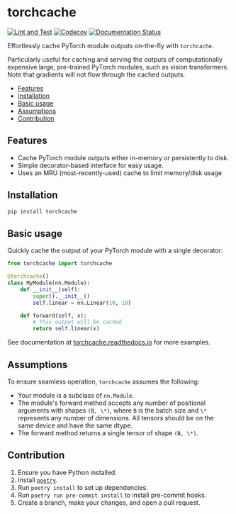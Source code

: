 # torchcache

[![Lint and Test](https://github.com/meakbiyik/torchcache/actions/workflows/ci.yaml/badge.svg?branch=main)](https://github.com/meakbiyik/torchcache/actions/workflows/ci.yaml) [![Codecov](https://codecov.io/gh/meakbiyik/torchcache/graph/badge.svg?token=Oh6mNp0pc8)](https://codecov.io/gh/meakbiyik/torchcache) [![Documentation Status](https://readthedocs.org/projects/torchcache/badge/?version=latest)](https://torchcache.readthedocs.io/en/latest/?badge=latest)

Effortlessly cache PyTorch module outputs on-the-fly with `torchcache`.

Particularly useful for caching and serving the outputs of computationally expensive large, pre-trained PyTorch modules, such as vision transformers. Note that gradients will not flow through the cached outputs.

- [Features](#features)
- [Installation](#installation)
- [Basic usage](#basic-usage)
- [Assumptions](#assumptions)
- [Contribution](#contribution)

## Features

- Cache PyTorch module outputs either in-memory or persistently to disk.
- Simple decorator-based interface for easy usage.
- Uses an MRU (most-recently-used) cache to limit memory/disk usage

## Installation

```bash
pip install torchcache
```

## Basic usage

Quickly cache the output of your PyTorch module with a single decorator:

```python
from torchcache import torchcache

@torchcache()
class MyModule(nn.Module):
    def __init__(self):
        super().__init__()
        self.linear = nn.Linear(10, 10)

    def forward(self, x):
        # This output will be cached
        return self.linear(x)
```

See documentation at [torchcache.readthedocs.io](https://torchcache.readthedocs.io/en/latest/) for more examples.

## Assumptions

To ensure seamless operation, `torchcache` assumes the following:

- Your module is a subclass of `nn.Module`.
- The module's forward method accepts any number of positional arguments with shapes `(B, \*)`, where `B` is the batch size and `\*` represents any number of dimensions. All tensors should be on the same device and have the same dtype.
- The forward method returns a single tensor of shape `(B, \*)`.

## Contribution

1. Ensure you have Python installed.
2. Install [`poetry`](https://python-poetry.org/docs/#installation).
3. Run `poetry install`  to set up dependencies.
4. Run `poetry run pre-commit install` to install pre-commit hooks.
5. Create a branch, make your changes, and open a pull request.
